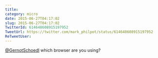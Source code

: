 ```yaml
---
title: 
category: micro
date: 2015-06-27T04:17:02
slug: 2015-06-27T04:17:02
TwitterId: 614648608915197952
TweetUrl: https://twitter.com/mark_philpot/status/614648608915197952
ReTweetUser: 
---
```


[@GernotSchoedl](https://twitter.com/GernotSchoedl) which browser are you using?